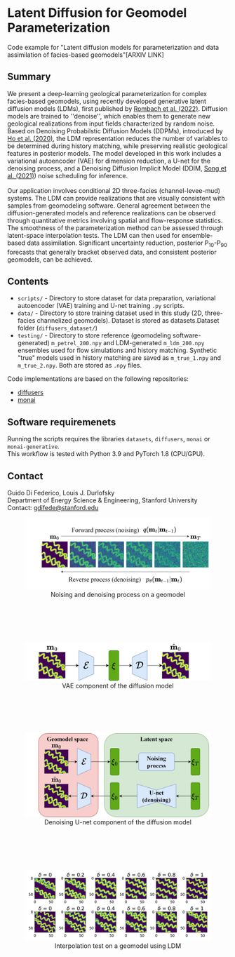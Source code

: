 # Latent Diffusion for Geomodel Parameterization

Code example for "Latent diffusion models for parameterization and data assimilation of facies-based geomodels"[ARXIV LINK]

## Summary
We present a deep-learning geological parameterization for complex facies-based geomodels, using recently developed generative latent diffusion models (LDMs), first published by [Rombach et al. (2022)](https://arxiv.org/abs/2112.10752). Diffusion models are trained to ''denoise'', which enables them to generate new geological realizations from input fields characterized by random noise. Based on Denoising Probabilstic Diffusion Models (DDPMs), introduced by [Ho et al. (2020)](https://arxiv.org/abs/2006.11239), the LDM representation reduces the number of variables to be determined during history matching, while preserving realistic geological features in posterior models. The model developed in this work includes a variational autoencoder (VAE) for dimension reduction, a U-net for the denoising process, and a Denoising Diffusion Implicit Model (DDIM, [Song et al. (2021)](https://arxiv.org/abs/2010.02502)) noise scheduling for inference.
\
\
Our application involves conditional 2D three-facies (channel-levee-mud) systems. The LDM can provide realizations that are visually consistent with samples from geomodeling software. General agreement between the diffusion-generated models and reference realizations can be observed through quantitative metrics involving spatial and flow-response statistics. The smoothness of the parameterization method can be assessed through latent-space interpolation tests. The LDM can then used for ensemble-based data assimilation. Significant uncertainty reduction, posterior P<sub>10</sub>-P<sub>90</sub> forecasts that generally bracket observed data, and consistent posterior geomodels, can be achieved.

## Contents
- `scripts/` - Directory to store dataset for data preparation, variational autoencoder (VAE) training and U-net training `.py` scripts.
- `data/` - Directory to store training dataset used in this study (2D, three-facies channelized geomodels). Dataset is stored as datasets.Dataset folder (`diffusers_dataset/`) 
- `testing/` - Directory to store reference (geomodeling software-generated) `m_petrel_200.npy` and LDM-generated `m_ldm_200.npy` ensembles used for flow simulations and history matching. Synthetic "true" models used in history matching are saved as `m_true_1.npy` and `m_true_2.npy`. Both are stored as `.npy` files.

Code implementations are based on the following repositories:
- [diffusers](https://github.com/huggingface/diffusers/)
- [monai](https://github.com/Project-MONAI/tutorials/tree/main/generative)

## Software requiremenets
Running the scripts requires the libraries `datasets`,  `diffusers`,  `monai` or  `monai-generative`.
\
This workflow is tested with Python 3.9 and PyTorch 1.8 (CPU/GPU).

## Contact
Guido Di Federico, Louis J. Durlofsky  
Department of Energy Science & Engineering, Stanford University 
\
Contact: gdifede@stanford.edu
<figure style="text-align: center; margin-bottom: 100px;">
  <img src="./pics/noising.drawio.jpg?raw=true" alt="Alt text" title="Title" width="500"/>
  <figcaption>Noising and denoising process on a geomodel</figcaption>
</figure>

<figure style="text-align: center; margin-bottom: 100px;">
  <img src="./pics/vae.drawio.jpg?raw=true" alt="Alt text" title="Title" width="500"/>
  <figcaption>VAE component of the diffusion model</figcaption>
</figure>

<figure style="text-align: center; margin-bottom: 100px;">
  <img src="./pics/ecmor_ldm.drawio.jpg?raw=true" alt="Alt text" title="Title" width="500"/>
  <figcaption>Denoising U-net component of the diffusion model</figcaption>
</figure>

<figure style="text-align: center; margin-bottom: 100px;">
  <img src="./pics/interpolation.jpg?raw=true" alt="Alt text" title="Title" width="500"/>
  <figcaption>Interpolation test on a geomodel using LDM</figcaption>
</figure>


